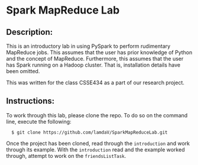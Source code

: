 # Spark MapReduce Lab

## Description:
This is an introductory lab in using PySpark to perform rudimentary MapReduce jobs. This assumes that the user has prior knowledge of Python and the concept of MapReduce. Furthermore, this assumes that the user has Spark running on a Hadoop cluster. That is, installation details have been omitted.

This was written for the class CSSE434 as a part of our research project.

## Instructions:
To work through this lab, please clone the repo. To do so on the command line, execute the following:
  ```
    $ git clone https://github.com/lamdaV/SparkMapReduceLab.git
  ```

Once the project has been cloned, read through the `introduction` and work through its example. With the `introduction` read and the example worked through, attempt to work on the `friendsListTask`.
